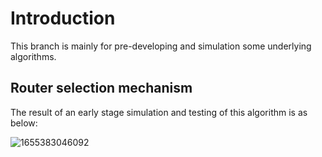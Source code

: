 # Introduction

This branch is mainly for pre-developing and simulation some underlying algorithms.

## Router selection mechanism

The result of an early stage simulation and testing of this algorithm is as below:

![1655383046092](https://user-images.githubusercontent.com/83746881/174071425-78fbea88-2f20-41c8-b874-fec4d61208c5.png)
